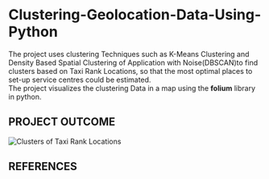 # Clustering-Geolocation-Data-Using-Python
  
The project uses clustering Techniques such as K-Means Clustering and Density Based Spatial Clustering of Application with Noise(DBSCAN)to find clusters based on Taxi Rank Locations, so that the most optimal places to set-up service centres could be estimated.  
The project visualizes the clustering Data  in a map using the **folium** library in python.  

## PROJECT OUTCOME

![Clusters of Taxi Rank Locations](https://github.com/[username]/[reponame]/blob/[branch]/image.jpg?raw=true)  

## REFERENCES


